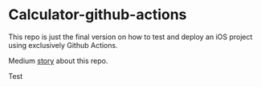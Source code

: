 # Calculator-github-actions

This repo is just the final version on how to test and deploy an iOS project using exclusively Github Actions.

Medium [story](https://medium.com/@tiagosanto/test-and-deploy-an-ios-app-using-github-actions-44de9a7dcef6) about this repo.

Test
